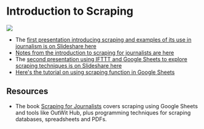 # Introduction to Scraping

![](https://s3.amazonaws.com/titlepages.leanpub.com/scrapingforjournalists/large?1458984302.png)

* The [first presentation introducing scraping and examples of its use in journalism is on Slideshare here](http://www.slideshare.net/onlinejournalist/scraping-for-stories)
* [Notes from the introduction to scraping for journalists are here](https://github.com/paulbradshaw/CIJSS_scraping/blob/master/scrapingintro.md)
* The [second presentation using IFTTT and Google Sheets to explore scraping techniques is on Slideshare here](http://www.slideshare.net/onlinejournalist/scraping-in-60-minutes)
* [Here's the tutorial on using scraping function in Google Sheets](https://github.com/paulbradshaw/CIJSS_scraping/blob/master/scrapingfunctions.md)

## Resources

* The book [Scraping for Journalists](https://leanpub.com/scrapingforjournalists) covers scraping using Google Sheets and tools like OutWit Hub, plus programming techniques for scraping databases, spreadsheets and PDFs.

